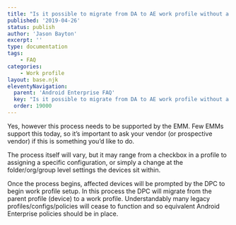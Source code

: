 ```yaml
---
title: "Is it possible to migrate from DA to AE work profile without a re-enrol?"
published: '2019-04-26'
status: publish
author: 'Jason Bayton'
excerpt: ''
type: documentation
tags: 
    - FAQ
categories:
    - Work profile
layout: base.njk
eleventyNavigation:
  parent: 'Android Enterprise FAQ'
  key: "Is it possible to migrate from DA to AE work profile without a re-enrol?"
  order: 19000
--- 
```

Yes, however this process needs to be supported by the EMM. Few EMMs support this today, so it’s important to ask your vendor (or prospective vendor) if this is something you’d like to do.

The process itself will vary, but it may range from a checkbox in a profile to assigning a specific configuration, or simply a change at the folder/org/group level settings the devices sit within.

Once the process begins, affected devices will be prompted by the DPC to begin work profile setup. In this process the DPC will migrate from the parent profile (device) to a work profile. Understandably many legacy profiles/configs/policies will cease to function and so equivalent Android Enterprise policies should be in place.

